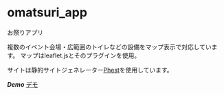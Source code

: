 # omatsuri_app
お祭りアプリ

複数のイベント会場・広範囲のトイレなどの設備をマップ表示で対応しています。
マップはleaflet.jsとそのプラグインを使用。

サイトは静的サイトジェネレーター[Phest](https://github.com/chatwork/Phest)を使用しています。

***Demo***
[デモ](https://dl.dropboxusercontent.com/u/387903/sakura-matsuri2/index.html)
